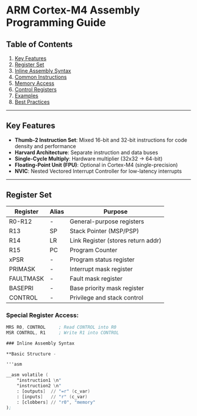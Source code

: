 # ARM Cortex-M4 Assembly Programming Guide

## Table of Contents
1. [Key Features](#key-features)
2. [Register Set](#register-set)
3. [Inline Assembly Syntax](#inline-assembly-syntax)
4. [Common Instructions](#common-instructions)
5. [Memory Access](#memory-access)
6. [Control Registers](#control-registers)
7. [Examples](#examples)
8. [Best Practices](#best-practices)

---

## Key Features
- **Thumb-2 Instruction Set**: Mixed 16-bit and 32-bit instructions for code density and performance  
- **Harvard Architecture**: Separate instruction and data buses  
- **Single-Cycle Multiply**: Hardware multiplier (32x32 → 64-bit)  
- **Floating-Point Unit (FPU)**: Optional in Cortex-M4 (single-precision)  
- **NVIC**: Nested Vectored Interrupt Controller for low-latency interrupts  

---

## Register Set

| Register    | Alias | Purpose                             |
|-------------|-------|-------------------------------------|
| R0-R12      | -     | General-purpose registers           |
| R13         | SP    | Stack Pointer (MSP/PSP)             |
| R14         | LR    | Link Register (stores return addr)  |
| R15         | PC    | Program Counter                     |
| xPSR        | -     | Program status register             |
| PRIMASK     | -     | Interrupt mask register             |
| FAULTMASK   | -     | Fault mask register                 |
| BASEPRI     | -     | Base priority mask register         |
| CONTROL     | -     | Privilege and stack control         |

### Special Register Access:
```asm
MRS R0, CONTROL     ; Read CONTROL into R0  
MSR CONTROL, R1     ; Write R1 into CONTROL  

### Inline Assembly Syntax

**Basic Structure - 

'''asm

__asm volatile (
    "instruction1 \n"
    "instruction2 \n"
    : [outputs]  // "=r" (c_var)
    : [inputs]   // "r" (c_var)
    : [clobbers] // "r0", "memory"
);